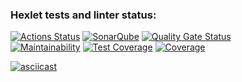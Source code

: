 ### Hexlet tests and linter status:
[![Actions Status](https://github.com/rom-kavyrshin/java-project-71/actions/workflows/hexlet-check.yml/badge.svg)](https://github.com/rom-kavyrshin/java-project-71/actions)
[![SonarQube](https://github.com/rom-kavyrshin/java-project-71/actions/workflows/sonarqube_build.yml/badge.svg?branch=main)](https://github.com/rom-kavyrshin/java-project-71/actions/workflows/sonarqube_build.yml)
[![Quality Gate Status](https://sonarcloud.io/api/project_badges/measure?project=rom-kavyrshin_java-project-71&metric=alert_status)](https://sonarcloud.io/summary/new_code?id=rom-kavyrshin_java-project-71)  
[![Maintainability](https://api.codeclimate.com/v1/badges/6a1a97080b4b673bf204/maintainability)](https://codeclimate.com/github/rom-kavyrshin/java-project-71/maintainability)
[![Test Coverage](https://api.codeclimate.com/v1/badges/6a1a97080b4b673bf204/test_coverage)](https://codeclimate.com/github/rom-kavyrshin/java-project-71/test_coverage)
[![Coverage](https://sonarcloud.io/api/project_badges/measure?project=rom-kavyrshin_java-project-71&metric=coverage)](https://sonarcloud.io/summary/new_code?id=rom-kavyrshin_java-project-71)

[![asciicast](https://asciinema.org/a/akgEgHtfWLdUBEl52QIyXekO3.svg)](https://asciinema.org/a/akgEgHtfWLdUBEl52QIyXekO3)